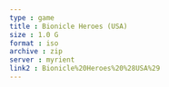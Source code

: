 ```yaml
---
type : game
title : Bionicle Heroes (USA)
size : 1.0 G
format : iso
archive : zip
server : myrient
link2 : Bionicle%20Heroes%20%28USA%29
---
```

